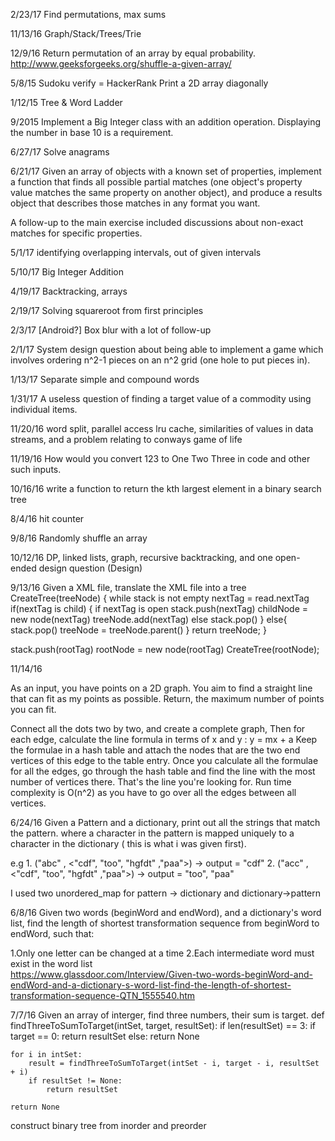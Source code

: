 2/23/17
Find permutations, max sums

11/13/16
Graph/Stack/Trees/Trie

12/9/16
Return permutation of an array by equal probability.
http://www.geeksforgeeks.org/shuffle-a-given-array/

5/8/15
Sudoku verify = HackerRank
Print a 2D array diagonally

1/12/15
Tree & Word Ladder

9/2015
Implement a Big Integer class with an addition operation. 
Displaying the number in base 10 is a requirement.


6/27/17
Solve anagrams

6/21/17
Given an array of objects with a known set of properties, 
implement a function that finds all possible partial matches 
(one object's property value matches the same property on another 
object), and produce a results object that describes those 
matches in any format you want.  

A follow-up to the main exercise included discussions 
about non-exact matches for specific properties. 

5/1/17
identifying overlapping intervals, out of given intervals

5/10/17
Big Integer Addition

4/19/17
Backtracking, arrays

2/19/17
Solving squareroot from first principles

2/3/17 [Android?]
Box blur with a lot of follow-up

2/1/17
System design question about being able to 
implement a game which involves ordering 
n^2-1 pieces on an n^2 grid (one hole to put pieces in).  

1/13/17
Separate simple and compound words

1/31/17
A useless question of finding a 
target value of a commodity using individual items.

11/20/16
word split, parallel access lru cache, similarities of values in data streams, and a problem relating to conways game of life  

11/19/16
How would you convert 123 to 
One Two Three in code and other such inputs.  

10/16/16
write a function to return the kth largest 
element in a binary search tree  


8/4/16
hit counter

9/8/16
Randomly shuffle an array

10/12/16
DP, linked lists, graph, recursive backtracking, and one  open-ended design question (Design)

9/13/16
Given a XML file, translate the XML file into a tree
CreateTree(treeNode)
{
    while stack is not empty
        nextTag = read.nextTag
        if(nextTag is child)
        {
            if nextTag is open
                stack.push(nextTag)
                childNode = new node(nextTag)
                treeNode.add(nextTag)
            else
                stack.pop()
        }
        else{
            stack.pop()
            treeNode = treeNode.parent()
        }
    return treeNode;
}

stack.push(rootTag)
rootNode = new node(rootTag)
CreateTree(rootNode);


11/14/16

As an input, you have points on a 2D graph. You aim to find  a straight line that can fit as my points as possible. Return, the maximum number of points you can fit.


Connect all the dots two by two, and create a complete graph, Then for each edge, calculate the line formula in terms of x and y : y = mx + a
Keep the formulae in a hash table and attach the nodes that are the two end vertices of this edge to the table entry.
Once you calculate all the formulae for all the edges, go through the hash table and find the line with the most number of vertices there. That's the line you're looking for.
Run time complexity is O(n^2) as you have to go over all the edges between all vertices.




6/24/16
Given a Pattern and a dictionary, print out all the strings that match the pattern.
where a character in the pattern is mapped uniquely to a character in the dictionary ( this is what i was given first).

e.g 1. ("abc" , <"cdf", "too", "hgfdt" ,"paa">) -> output = "cdf"
      2. ("acc" , <"cdf", "too", "hgfdt" ,"paa">) -> output = "too", "paa"  

I used two unordered_map for pattern -> dictionary and dictionary->pattern


6/8/16
Given two words (beginWord and endWord), and a dictionary's word list, find the length of shortest transformation sequence from beginWord to endWord, such that:

1.Only one letter can be changed at a time
2.Each intermediate word must exist in the word list  
https://www.glassdoor.com/Interview/Given-two-words-beginWord-and-endWord-and-a-dictionary-s-word-list-find-the-length-of-shortest-transformation-sequence-QTN_1555540.htm


7/7/16
Given an array of interger, find three numbers, their sum  is target.
def findThreeToSumToTarget(intSet, target, resultSet):
    if len(resultSet) == 3:
        if target == 0:
           return resultSet
        else:
            return None

    for i in intSet:
        result = findThreeToSumToTarget(intSet - i, target - i, resultSet + i)
        if resultSet != None:
            return resultSet

    return None





construct binary tree from inorder and preorder